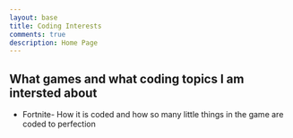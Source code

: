 ```yaml
---
layout: base
title: Coding Interests
comments: true
description: Home Page
---
```


## What games and what coding topics I am intersted about 
- Fortnite- How it is coded and how so many little things in the game are coded to perfection

<script src="https://utteranc.es/client.js"
        repo="aria_2009"
        issue-term="pathname"
        theme="github-light"
        crossorigin="anonymous"
        async>
</script>


